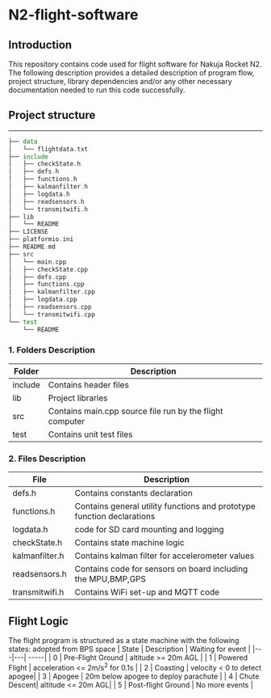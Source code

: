 # N2-flight-software
## Introduction
This repository contains code used for flight software for Nakuja Rocket N2. The following description provides a detailed
description of program flow, project structure, library dependencies and/or any other necessary documentation needed to run this 
code successfully.

## Project structure
***

```asm
├── data
│   └── flightdata.txt
├── include
│   ├── checkState.h
│   ├── defs.h
│   ├── functions.h
│   ├── kalmanfilter.h
│   ├── logdata.h
│   ├── readsensors.h
│   └── transmitwifi.h
├── lib
│   └── README
├── LICENSE
├── platformio.ini
├── README.md
├── src
│   └── main.cpp
│   ├── checkState.cpp
│   ├── defs.cpp
│   ├── functions.cpp
│   ├── kalmanfilter.cpp
│   ├── logdata.cpp
│   ├── readsensors.cpp
│   └── transmitwifi.cpp
└── test
    └── README
```

### 1. Folders Description
| Folder  | Description   |
|---|---|
|  include | Contains header files   |
|  lib | Project libraries|
|src| Contains main.cpp source file run by the flight computer   |
|test| Contains unit test files    |

### 2. Files Description
| File | Description |
| ---------| ----------- |
|defs.h  | Contains constants declaration |
|functions.h| Contains general utility functions and prototype function declarations |
|logdata.h | code for SD card mounting and logging |
|checkState.h| Contains state machine logic |
|kalmanfilter.h | Contains kalman filter for accelerometer values |
|readsensors.h | Contains code for sensors on board including the MPU,BMP,GPS |
|transmitwifi.h | Contains WiFi set-up and MQTT code |


## Flight Logic 
The flight program is structured as a state machine with the following states: adopted from BPS space 
| State  | Description  | Waiting for event |
|---|---| -----|
| 0  | Pre-Flight Ground    | altitude >= 20m AGL  |
| 1  | Powered Flight      |  acceleration <= 2m/s<sup>2</sup> for 0.1s |
| 2  | Coasting      |  velocity < 0 to detect apogee|
| 3  | Apogee   |  20m below apogee to deploy parachute  |
| 4  | Chute Descent| altitude <= 20m AGL|
| 5  | Post-flight Ground    |  No more events  |


